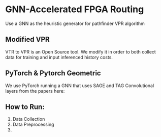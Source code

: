 # GNN-Accelerated FPGA Routing
Use a GNN as the heuristic generator for pathfinder VPR algorithm

## Modified VPR
VTR to VPR is an Open Source tool. We modify it in order to both collect data for training and input inferenced history costs. 

## PyTorch & Pytorch Geometric
We use PyTorch running a GNN that uses SAGE and TAG Convolutional layers from the papers here: 

## How to Run:
1. Data Collection
2. Data Preprocessing
3. 
